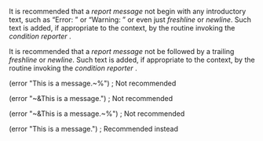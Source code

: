 



It is recommended that a *report message* not begin with any introductory text, such as “Error: ” or “Warning: ” or even just *freshline* or *newline*. Such text is added, if appropriate to the context, by the routine invoking the *condition reporter* . 



It is recommended that a *report message* not be followed by a trailing *freshline* or *newline*. Such text is added, if appropriate to the context, by the routine invoking the *condition reporter* . 



(error "This is a message.&#126;%") ; Not recommended 



(error "&#126;&amp;This is a message.") ; Not recommended 



(error "&#126;&amp;This is a message.&#126;%") ; Not recommended 



(error "This is a message.") ; Recommended instead 



